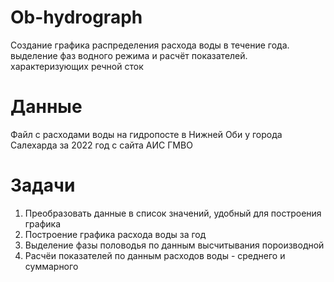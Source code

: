 # Ob-hydrograph
Создание графика распределения расхода воды в течение года. выделение фаз водного режима и расчёт показателей. характеризующих речной сток
# Данные
Файл с расходами воды на гидропосте в Нижней Оби у города Салехарда за 2022 год с сайта АИС ГМВО
# Задачи
1. Преобразовать данные в список значений, удобный для построения графика
2. Построение графика расхода воды за год
3. Выделение фазы половодья по данным высчитывания пороизводной
4. Расчёи показателей по данным расходов воды - среднего и суммарного
